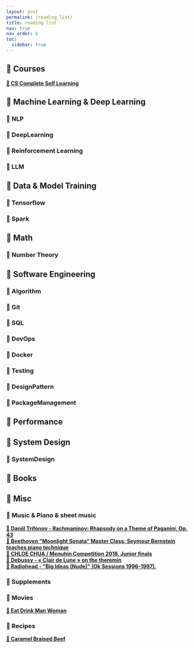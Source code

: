 ```yaml
---
layout: post
permalink: /reading_list/
title: reading list
nav: true
nav_order: 6
toc:
  sidebar: true
---
```


## 🔗 Courses 
**[🔗 CS Complete Self Learning](https://csdiy.wiki/en/)**

## 🔗 Machine Learning & Deep Learning
### 🔗 NLP
### 🔗 DeepLearning
### 🔗 Reinforcement Learning 
### 🔗 LLM 


## 🔗 Data & Model Training
### 🔗 Tensorflow
### 🔗 Spark


## 🔗 Math
### 🔗 Number Theory 

## 🔗 Software Engineering 
### 🔗 Algorithm
### 🔗 Git
### 🔗 SQL    
### 🔗 DevOps
### 🔗 Docker
### 🔗 Testing
### 🔗 DesignPattern
### 🔗 PackageManagement

## 🔗 Performance 

## 🔗 System Design 
### 🔗 SystemDesign

## 🔗 Books 

## 🔗 Misc
### 🔗 Music & Piano & sheet music 
**[🎥 Daniil Trifonov - Rachmaninov: Rhapsody on a Theme of Paganini, Op. 43](https://www.youtube.com/watch?v=8dJhYCxAmv4&list=LL&index=4)**\
**[🎥 Beethoven "Moonlight Sonata" Master Class: Seymour Bernstein teaches piano technique](https://www.youtube.com/watch?v=XFdky4L2LfI&list=LL&index=14&t=7s)**\
**[🎥 CHLOE CHUA / Menuhin Competition 2018, Junior finals](https://www.youtube.com/watch?v=WT9jOZLFaEY&list=LL&index=25)**\
**[🎥 Debussy - « Clair de Lune » on the theremin](https://www.youtube.com/watch?v=PjnaciNT-wQ&list=LL&index=33)**\
**[🎥 Radiohead - "Big Ideas (Nude)" (Ok Sessions 1996-1997).](https://www.youtube.com/watch?v=EEuvkk1bCqo&list=LL&index=63)**


### 🔗 Supplements 
### 🔗 Movies 

**[🔗 Eat Drink Man Woman](https://www.imdb.com/title/tt0111797/)**
### 🔗 Recipes  
**[🎥 Caramel Braised Beef](https://www.youtube.com/watch?v=d31CCyGSGZA)**
